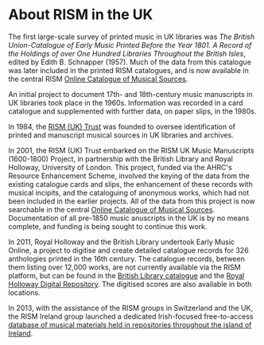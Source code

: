 # About RISM in the UK  

The first large-scale survey of printed music in UK libraries was *The British Union-Catalogue of Early Music Printed Before the Year 1801. A Record of the Holdings of over One Hundred Libraries Throughout the British Isles*, edited by Edith B. Schnapper (1957). Much of the data from this catalogue was later included in the printed RISM catalogues, and is now available in the central RISM [Online Catalogue of Musical Sources](http://www.rism.info/home.html).  

An initial project to document 17th- and 18th-century music manuscripts in UK libraries took place in the 1960s. Information was recorded in a card catalogue and supplemented with further data, on paper slips, in the 1980s.  

In 1984, the [RISM (UK) Trust](/rism_uk_trust) was founded to oversee identification of printed and manuscript musical sources in UK libraries and archives.  

In 2001, the RISM (UK) Trust embarked on the RISM UK Music Manuscripts (1600-1800) Project, in partnership with the British Library and Royal Holloway, University of London. This project, funded via the AHRC's Resource Enhancement Scheme, involved the keying of the data from the existing catalogue cards and slips, the enhancement of these records with musical incipits, and the cataloguing of anonymous works, which had not been included in the earlier projects. All of the data from this project is now searchable in the central [Online Catalogue of Musical Sources](http://www.rism.info/home.html).  Documentation of all pre-1850 music anuscripts in the UK is by no means complete, and funding is being sought to continue this work.  

In 2011, Royal Holloway and the British Library undertook Early Music Online, a project to digitise and create detailed catalogue records for 326 anthologies printed in the 16th century. The catalogue records, between them listing over 12,000 works, are not currently available via the RISM platform, but can be found in the [British Library catalogue](http://explore.bl.uk/primo_library/libweb/action/search.do?fn=search&ct=search&initialSearch=true&mode=Basic&tab=local_tab&indx=1&dum=true&srt=rank&vid=BLVU1&frbg=&tb=t&vl%28freeText0%29=dar_287&scp.scps=scope%3A%28BLCONTENT%29&vl%282084770704UI0%29=any&vl%282084770704UI0%29=title&vl%282084770704UI0%29=any) and the [Royal Holloway Digital Repository](https://repository.royalholloway.ac.uk/hierarchy.do?topic=52facdbd-19ce-2b92-dbd5-434289d29e8b&page=1). The digitised scores are also available in both locations. 

In 2013, with the assistance of the RISM groups in Switzerland and the UK, the RISM Ireland group launched a dedicated Irish-focused free-to-access [database of musical materials held in repositories throughout the island of Ireland](http://www.rism-ie.org/pages/home).  
